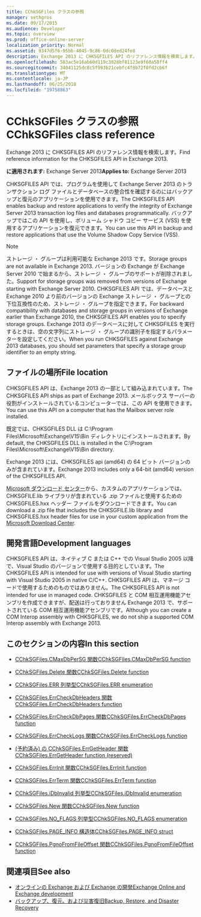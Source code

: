 ```yaml
---
title: CChkSGFiles クラスの参照
manager: sethgros
ms.date: 09/17/2015
ms.audience: Developer
ms.topic: overview
ms.prod: office-online-server
localization_priority: Normal
ms.assetid: 9347d5f6-95bb-4045-9c86-0dc0ded24fe8
description: Exchange 2013 に CHKSGFILES API のリファレンス情報を検索します。
ms.openlocfilehash: 583ac5e16ab60d119c3028bf81123e9f60a58ff4
ms.sourcegitcommit: 34041125dc8c5f993b21cebfc4f8b72f0fd2cb6f
ms.translationtype: MT
ms.contentlocale: ja-JP
ms.lasthandoff: 06/25/2018
ms.locfileid: "19758863"
---
```

# <a name="cchksgfiles-class-reference"></a><span data-ttu-id="40a11-103">CChkSGFiles クラスの参照</span><span class="sxs-lookup"><span data-stu-id="40a11-103">CChkSGFiles class reference</span></span>

<span data-ttu-id="40a11-104">Exchange 2013 に CHKSGFILES API のリファレンス情報を検索します。</span><span class="sxs-lookup"><span data-stu-id="40a11-104">Find reference information for the CHKSGFILES API in Exchange 2013.</span></span>
  
<span data-ttu-id="40a11-105">**に適用されます:** Exchange Server 2013</span><span class="sxs-lookup"><span data-stu-id="40a11-105">**Applies to:** Exchange Server 2013</span></span> 
  
<span data-ttu-id="40a11-106">CHKSGFILES API では、プログラムを使用して Exchange Server 2013 のトランザクション ログ ファイルとデータベースの整合性を確認するのにはバックアップと復元のアプリケーションを使用できます。</span><span class="sxs-lookup"><span data-stu-id="40a11-106">The CHKSGFILES API enables backup and restore applications to verify the integrity of Exchange Server 2013 transaction log files and databases programmatically.</span></span> <span data-ttu-id="40a11-107">バックアップではこの API を使用し、ボリューム シャドウ コピー サービス (VSS) を使用するアプリケーションを復元できます。</span><span class="sxs-lookup"><span data-stu-id="40a11-107">You can use this API in backup and restore applications that use the Volume Shadow Copy Service (VSS).</span></span>
  
> [!NOTE]
> <span data-ttu-id="40a11-108">ストレージ ・ グループは利用可能な Exchange 2013 です。</span><span class="sxs-lookup"><span data-stu-id="40a11-108">Storage groups are not available in Exchange 2013.</span></span> <span data-ttu-id="40a11-109">バージョンの Exchange が Exchange Server 2010 で始まるから、ストレージ ・ グループのサポートが削除されました。</span><span class="sxs-lookup"><span data-stu-id="40a11-109">Support for storage groups was removed from versions of Exchange starting with Exchange Server 2010.</span></span> <span data-ttu-id="40a11-110">CHKSGFILES API では、データベースと Exchange 2010 より前のバージョンの Exchange ストレージ ・ グループとの下位互換性のため、ストレージ ・ グループを指定できます。</span><span class="sxs-lookup"><span data-stu-id="40a11-110">For backward compatibility with databases and storage groups in versions of Exchange earlier than Exchange 2010, the CHKSGFILES API enables you to specify storage groups.</span></span> <span data-ttu-id="40a11-111">Exchange 2013 のデータベースに対して CHKSGFILES を実行するときは、空の文字列にストレージ ・ グループの識別子を指定するパラメーターを設定してください。</span><span class="sxs-lookup"><span data-stu-id="40a11-111">When you run CHKSGFILES against Exchange 2013 databases, you should set parameters that specify a storage group identifier to an empty string.</span></span> 
  
## <a name="file-location"></a><span data-ttu-id="40a11-112">ファイルの場所</span><span class="sxs-lookup"><span data-stu-id="40a11-112">File location</span></span>
<span data-ttu-id="40a11-113"><a name="bk_fileslocation"> </a></span><span class="sxs-lookup"><span data-stu-id="40a11-113"></span></span>

<span data-ttu-id="40a11-114">CHKSGFILES API は、Exchange 2013 の一部として組み込まれています。</span><span class="sxs-lookup"><span data-stu-id="40a11-114">The CHKSGFILES API ships as part of Exchange 2013.</span></span> <span data-ttu-id="40a11-115">メールボックス サーバーの役割がインストールされているコンピューターでは、この API を使用できます。</span><span class="sxs-lookup"><span data-stu-id="40a11-115">You can use this API on a computer that has the Mailbox server role installed.</span></span> 
  
<span data-ttu-id="40a11-116">既定では、CHKSGFILES DLL は C:\Program Files\Microsoft\Exchange\V15\Bin ディレクトリにインストールされます。</span><span class="sxs-lookup"><span data-stu-id="40a11-116">By default, the CHKSGFILES DLL is installed in the C:\Program Files\Microsoft\Exchange\V15\Bin directory.</span></span>
  
<span data-ttu-id="40a11-117">Exchange 2013 には、CHKSGFILES api (amd64) の 64 ビット バージョンのみが含まれています。</span><span class="sxs-lookup"><span data-stu-id="40a11-117">Exchange 2013 includes only a 64-bit (amd64) version of the CHKSGFILES API.</span></span> 
  
<span data-ttu-id="40a11-118">[Microsoft ダウンロード センター](http://www.microsoft.com/en-us/download/details.aspx?id=36802)から、カスタムのアプリケーションでは、CHKSGFILE.lib ライブラリが含まれている .zip ファイルと使用するための CHKSGFILES.hxx ヘッダー ファイルをダウンロードできます。</span><span class="sxs-lookup"><span data-stu-id="40a11-118">You can download a .zip file that includes the CHKSGFILE.lib library and CHKSGFILES.hxx header files for use in your custom application from the [Microsoft Download Center](http://www.microsoft.com/en-us/download/details.aspx?id=36802).</span></span>
  
## <a name="development-languages"></a><span data-ttu-id="40a11-119">開発言語</span><span class="sxs-lookup"><span data-stu-id="40a11-119">Development languages</span></span>
<span data-ttu-id="40a11-120"><a name="bk_developmentlanguages"> </a></span><span class="sxs-lookup"><span data-stu-id="40a11-120"></span></span>

<span data-ttu-id="40a11-121">CHKSGFILES API は、ネイティブ C または C++ での Visual Studio 2005 以降で、Visual Studio のバージョンで使用する目的としています。</span><span class="sxs-lookup"><span data-stu-id="40a11-121">The CHKSGFILES API is intended for use with versions of Visual Studio starting with Visual Studio 2005 in native C/C++.</span></span> <span data-ttu-id="40a11-122">CHKSGFILES API は、マネージ コードで使用するためのものではありません。</span><span class="sxs-lookup"><span data-stu-id="40a11-122">The CHKSGFILES API is not intended for use in managed code.</span></span> <span data-ttu-id="40a11-123">CHKSGFILES と COM 相互運用機能アセンブリを作成できますが、配送は行っておりません Exchange 2013 で、サポートされている COM 相互運用機能アセンブリです。</span><span class="sxs-lookup"><span data-stu-id="40a11-123">Although you can create a COM Interop assembly with CHKSGFILES, we do not ship a supported COM Interop assembly with Exchange 2013.</span></span>
  
## <a name="in-this-section"></a><span data-ttu-id="40a11-124">このセクションの内容</span><span class="sxs-lookup"><span data-stu-id="40a11-124">In this section</span></span>
<span data-ttu-id="40a11-125"><a name="bk_inthissection"> </a></span><span class="sxs-lookup"><span data-stu-id="40a11-125"></span></span>

- [<span data-ttu-id="40a11-126">CChkSGFiles.CMaxDbPerSG 関数</span><span class="sxs-lookup"><span data-stu-id="40a11-126">CChkSGFiles.CMaxDbPerSG function</span></span>](cchksgfiles-cmaxdbpersg-function.md)
    
- [<span data-ttu-id="40a11-127">CChkSGFiles.Delete 関数</span><span class="sxs-lookup"><span data-stu-id="40a11-127">CChkSGFiles.Delete function</span></span>](cchksgfiles-delete-function.md)
    
- [<span data-ttu-id="40a11-128">CChkSGFiles.ERR 列挙型</span><span class="sxs-lookup"><span data-stu-id="40a11-128">CChkSGFiles.ERR enumeration</span></span>](cchksgfiles-err-enumeration.md)
    
- [<span data-ttu-id="40a11-129">CChkSGFiles.ErrCheckDbHeaders 関数</span><span class="sxs-lookup"><span data-stu-id="40a11-129">CChkSGFiles.ErrCheckDbHeaders function</span></span>](cchksgfiles-errcheckdbheaders-function.md)
    
- [<span data-ttu-id="40a11-130">CChkSGFiles.ErrCheckDbPages 関数</span><span class="sxs-lookup"><span data-stu-id="40a11-130">CChkSGFiles.ErrCheckDbPages function</span></span>](cchksgfiles-errcheckdbpages-function.md)
    
- [<span data-ttu-id="40a11-131">CChkSGFiles.ErrCheckLogs 関数</span><span class="sxs-lookup"><span data-stu-id="40a11-131">CChkSGFiles.ErrCheckLogs function</span></span>](cchksgfiles-errchecklogs-function.md)
    
- [<span data-ttu-id="40a11-132">(予約済み) の CChkSGFiles.ErrGetHeader 関数</span><span class="sxs-lookup"><span data-stu-id="40a11-132">CChkSGFiles.ErrGetHeader function (reserved)</span></span>](cchksgfiles-errgetheader-function-reserved.md)
    
- [<span data-ttu-id="40a11-133">CChkSGFiles.ErrInit 関数</span><span class="sxs-lookup"><span data-stu-id="40a11-133">CChkSGFiles.ErrInit function</span></span>](cchksgfiles-errinit-function.md)
    
- [<span data-ttu-id="40a11-134">CChkSGFiles.ErrTerm 関数</span><span class="sxs-lookup"><span data-stu-id="40a11-134">CChkSGFiles.ErrTerm function</span></span>](cchksgfiles-errterm-function.md)
    
- [<span data-ttu-id="40a11-135">CChkSGFiles.iDbInvalid 列挙型</span><span class="sxs-lookup"><span data-stu-id="40a11-135">CChkSGFiles.iDbInvalid enumeration</span></span>](cchksgfiles-idbinvalid-enumeration.md)
    
- [<span data-ttu-id="40a11-136">CChkSGFiles.New 関数</span><span class="sxs-lookup"><span data-stu-id="40a11-136">CChkSGFiles.New function</span></span>](cchksgfiles-new-function.md)
    
- [<span data-ttu-id="40a11-137">CChkSGFiles.NO_FLAGS 列挙型</span><span class="sxs-lookup"><span data-stu-id="40a11-137">CChkSGFiles.NO_FLAGS enumeration</span></span>](cchksgfiles-no_flags-enumeration.md)
    
- [<span data-ttu-id="40a11-138">CChkSGFiles.PAGE_INFO 構造体</span><span class="sxs-lookup"><span data-stu-id="40a11-138">CChkSGFiles.PAGE_INFO struct</span></span>](cchksgfiles-page_info-struct.md)
    
- [<span data-ttu-id="40a11-139">CChkSGFiles.PgnoFromFileOffset 関数</span><span class="sxs-lookup"><span data-stu-id="40a11-139">CChkSGFiles.PgnoFromFileOffset function</span></span>](cchksgfiles-pgnofromfileoffset-function.md)
    
## <a name="see-also"></a><span data-ttu-id="40a11-140">関連項目</span><span class="sxs-lookup"><span data-stu-id="40a11-140">See also</span></span>

- [<span data-ttu-id="40a11-141">オンラインの Exchange および Exchange の開発</span><span class="sxs-lookup"><span data-stu-id="40a11-141">Exchange Online and Exchange development</span></span>](../exchange-server-development.md)
- [<span data-ttu-id="40a11-142">バックアップ、復元、および災害復旧</span><span class="sxs-lookup"><span data-stu-id="40a11-142">Backup, Restore, and Disaster Recovery</span></span>](http://technet.microsoft.com/en-us/library/dd876874)
    

